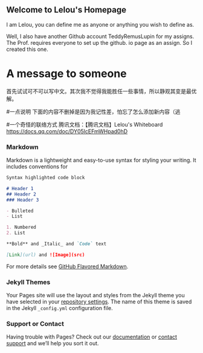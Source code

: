 ## Welcome to Lelou's Homepage

I am Lelou, you can define me as anyone or anything you wish to define as.

Well, I also have another Github account TeddyRemusLupin for my assigns. The Prof. requires everyone to set up the github. io page as an assign. So I created this one.

# A message to someone 
首先试试可不可以写中文。其次我不觉得我能胜任一些事情，所以静观其变是最优解。

#一点说明
下面的内容不删掉是因为我记性差，怕忘了怎么添加新内容（逃

#一个奇怪的联络方式
腾讯文档：【腾讯文档】Lelou's Whiteboard https://docs.qq.com/doc/DY05lcEFmWHpad0hD

### Markdown

Markdown is a lightweight and easy-to-use syntax for styling your writing. It includes conventions for

```markdown
Syntax highlighted code block

# Header 1
## Header 2
### Header 3

- Bulleted
- List

1. Numbered
2. List

**Bold** and _Italic_ and `Code` text

[Link](url) and ![Image](src)
```

For more details see [GitHub Flavored Markdown](https://guides.github.com/features/mastering-markdown/).

### Jekyll Themes

Your Pages site will use the layout and styles from the Jekyll theme you have selected in your [repository settings](https://github.com/lelouspike/lelouspike.github.io/settings). The name of this theme is saved in the Jekyll `_config.yml` configuration file.

### Support or Contact

Having trouble with Pages? Check out our [documentation](https://help.github.com/categories/github-pages-basics/) or [contact support](https://github.com/contact) and we’ll help you sort it out.
